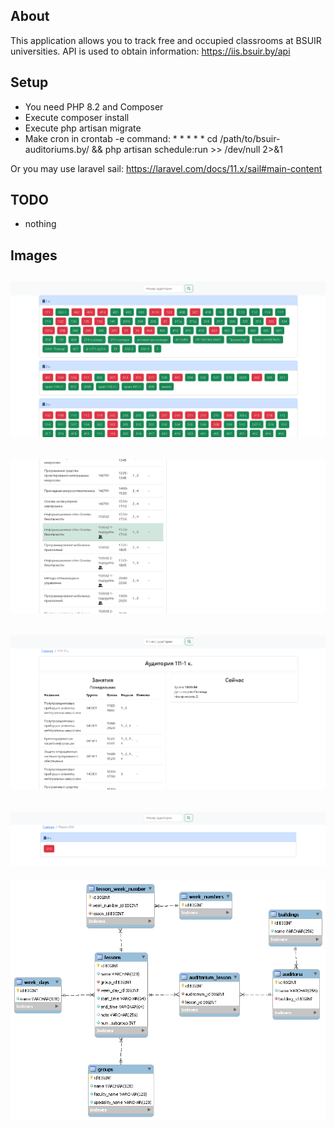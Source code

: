## About
This application allows you to track free and occupied classrooms at BSUIR universities.
API is used to obtain information: https://iis.bsuir.by/api

## Setup
- You need PHP 8.2 and Composer
- Execute composer install
- Execute php artisan migrate
- Make cron in crontab -e command: * * * * * cd /path/to/bsuir-auditoriums.by/ && php artisan schedule:run >> /dev/null 2>&1

Or you may use laravel sail: https://laravel.com/docs/11.x/sail#main-content

## TODO
- nothing

## Images
![](storage/app/public/img/material1.png)
---
![](storage/app/public/img/material2.png)
---
![](storage/app/public/img/material3.png)
---
![](storage/app/public/img/material4.png)
---
![](storage/app/public/img/database.png)
